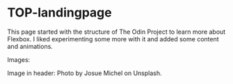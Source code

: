# TOP-landingpage

This page started with the structure of The Odin Project to learn more about Flexbox. I liked experimenting some more with it and added some content and animations.

Images:

Image in header:
Photo by Josue Michel on Unsplash.
